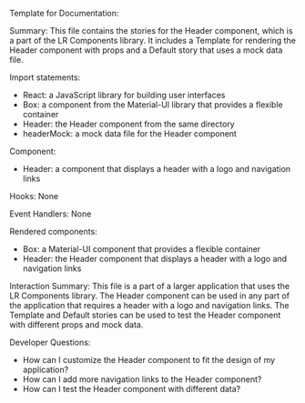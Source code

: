 Template for Documentation:

Summary:
This file contains the stories for the Header component, which is a part of the LR Components library. It includes a Template for rendering the Header component with props and a Default story that uses a mock data file.

Import statements:
- React: a JavaScript library for building user interfaces
- Box: a component from the Material-UI library that provides a flexible container
- Header: the Header component from the same directory
- headerMock: a mock data file for the Header component

Component:
- Header: a component that displays a header with a logo and navigation links

Hooks:
None

Event Handlers:
None

Rendered components:
- Box: a Material-UI component that provides a flexible container
- Header: the Header component that displays a header with a logo and navigation links

Interaction Summary:
This file is a part of a larger application that uses the LR Components library. The Header component can be used in any part of the application that requires a header with a logo and navigation links. The Template and Default stories can be used to test the Header component with different props and mock data.

Developer Questions:
- How can I customize the Header component to fit the design of my application?
- How can I add more navigation links to the Header component?
- How can I test the Header component with different data?